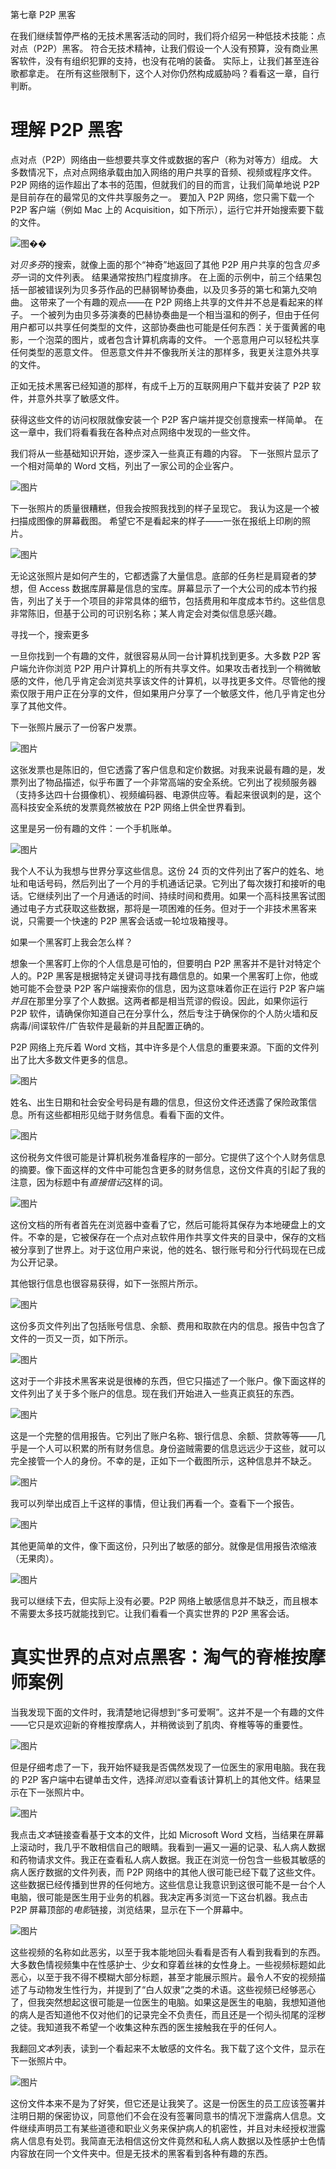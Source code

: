 第七章 P2P 黑客

在我们继续暂停严格的无技术黑客活动的同时，我们将介绍另一种低技术技能：点对点（P2P）黑客。 符合无技术精神，让我们假设一个人没有预算，没有商业黑客软件，没有有组织犯罪的支持，也没有花哨的装备。 实际上，让我们甚至连谷歌都拿走。 在所有这些限制下，这个人对你仍然构成威胁吗？看看这一章，自行判断。

# 理解 P2P 黑客

点对点（P2P）网络由一些想要共享文件或数据的客户（称为对等方）组成。 大多数情况下，点对点网络承载由加入网络的用户共享的音频、视频或程序文件。 P2P 网络的运作超出了本书的范围，但就我们的目的而言，让我们简单地说 P2P 是目前存在的最常见的文件共享服务之一。 要加入 P2P 网络，您只需下载一个 P2P 客户端（例如 Mac 上的 Acquisition，如下所示），运行它并开始搜索要下载的文件。

![图��](img/198-1.jpg)

对*贝多芬*的搜索，就像上面的那个“神奇”地返回了其他 P2P 用户共享的包含*贝多芬*一词的文件列表。 结果通常按热门程度排序。 在上面的示例中，前三个结果包括一部被错误列为贝多芬作品的巴赫钢琴协奏曲，以及贝多芬的第七和第九交响曲。 这带来了一个有趣的观点——在 P2P 网络上共享的文件并不总是看起来的样子。 一个被列为由贝多芬演奏的巴赫协奏曲是一个相当温和的例子，但由于任何用户都可以共享任何类型的文件，这部协奏曲也可能是任何东西：关于蛋黄酱的电影，一个泡菜的图片，或者包含计算机病毒的文件。 一个恶意用户可以轻松共享任何类型的恶意文件。 但恶意文件并不像我所关注的那样多，我更关注意外共享的文件。

正如无技术黑客已经知道的那样，有成千上万的互联网用户下载并安装了 P2P 软件，并意外共享了敏感文件。

获得这些文件的访问权限就像安装一个 P2P 客户端并提交创意搜索一样简单。 在这一章中，我们将看看我在各种点对点网络中发现的一些文件。

我们将从一些基础知识开始，逐步深入一些真正有趣的内容。 下一张照片显示了一个相对简单的 Word 文档，列出了一家公司的企业客户。

![图片](img/199-1.jpg)

下一张照片的质量很糟糕，但我会按照我找到的样子呈现它。 我认为这是一个被扫描成图像的屏幕截图。 希望它不是看起来的样子——一张在报纸上印刷的照片。

![图片](img/200-1.jpg)

无论这张照片是如何产生的，它都透露了大量信息。底部的任务栏是肩窥者的梦想，但 Access 数据库屏幕是信息的宝库。屏幕显示了一个大公司的成本节约报告，列出了关于一个项目的非常具体的细节，包括费用和年度成本节约。这些信息非常陈旧，但基于公司的可识别名称；某人肯定会对类似信息感兴趣。

寻找一个，搜索更多

一旦你找到一个有趣的文件，就很容易从同一台计算机找到更多。大多数 P2P 客户端允许你浏览 P2P 用户计算机上的所有共享文件。如果攻击者找到一个稍微敏感的文件，他几乎肯定会浏览共享该文件的计算机，以寻找更多文件。尽管他的搜索仅限于用户正在分享的文件，但如果用户分享了一个敏感文件，他几乎肯定也分享了其他文件。

下一张照片展示了一份客户发票。

![图片](img/201-1.jpg)

这张发票也是陈旧的，但它透露了客户信息和定价数据。对我来说最有趣的是，发票列出了物品描述，似乎布置了一个非常高端的安全系统。它列出了视频服务器（支持多达四十台摄像机）、视频编码器、电源供应等。看起来很讽刺的是，这个高科技安全系统的发票竟然被放在 P2P 网络上供全世界看到。

这里是另一份有趣的文件：一个手机账单。

![图片](img/201-2.jpg)

我个人不认为我想与世界分享这些信息。这份 24 页的文件列出了客户的姓名、地址和电话号码，然后列出了一个月的手机通话记录。它列出了每次拨打和接听的电话。它继续列出了一个月通话的时间、持续时间和费用。如果一个高科技黑客试图通过电子方式获取这些数据，那将是一项困难的任务。但对于一个非技术黑客来说，只需要一个快速的 P2P 黑客会话或一轮垃圾箱搜寻。

如果一个黑客盯上我会怎么样？

想象一个黑客盯上你的个人信息是可怕的，但要明白 P2P 黑客并不是针对特定个人的。P2P 黑客是根据特定关键词寻找有趣信息的。如果一个黑客盯上你，他或她可能不会登录 P2P 客户端搜索你的信息，因为这意味着你正在运行 P2P 客户端*并且*在那里分享了个人数据。这两者都是相当荒谬的假设。因此，如果你运行 P2P 软件，请确保你知道自己在分享什么，然后专注于确保你的个人防火墙和反病毒/间谍软件/广告软件是最新的并且配置正确的。

P2P 网络上充斥着 Word 文档，其中许多是个人信息的重要来源。下面的文件列出了比大多数文件更多的信息。

![图片](img/204-1.jpg)

姓名、出生日期和社会安全号码是有趣的信息，但这份文件还透露了保险政策信息。所有这些都相形见绌于财务信息。看看下面的文件。

![图片](img/205-1.jpg)

这份税务文件很可能是计算机税务准备程序的一部分。它提供了这个个人财务信息的摘要。像下面这样的文件中可能包含更多的财务信息，这份文件真的引起了我的注意，因为标题中有*直接借记*这样的词。

![图片](img/206-1.jpg)

这份文档的所有者首先在浏览器中查看了它，然后可能将其保存为本地硬盘上的文件。不幸的是，它被保存在一个点对点软件用作共享文件夹的目录中，保存的文档被分享到了世界上。对于这位用户来说，他的姓名、银行账号和分行代码现在已成为公开记录。

其他银行信息也很容易获得，如下一张照片所示。

![图片](img/207-1.jpg)

这份多页文件列出了包括账号信息、余额、费用和取款在内的信息。报告中包含了文件的一页又一页，如下所示。

![图片](img/208-1.jpg)

这对于一个非技术黑客来说是很棒的东西，但它只描述了一个账户。像下面这样的文件列出了关于多个账户的信息。现在我们开始进入一些真正疯狂的东西。

![图片](img/209-1.jpg)

这是一个完整的信用报告。它列出了账户名称、银行信息、余额、贷款等等——几乎是一个人可以积累的所有财务信息。身份盗贼需要的信息远远少于这些，就可以完全接管一个人的身份。不幸的是，正如下一个截图所示，这种信息并不缺乏。

![图片](img/210-1.jpg)

我可以列举出成百上千这样的事情，但让我们再看一个。查看下一个报告。

![图片](img/211-1.jpg)

其他更简单的文件，像下面这份，只列出了敏感的部分。就像是信用报告浓缩液（无果肉）。

![图片](img/212-1.jpg)

我可以继续下去，但实际上没有必要。P2P 网络上敏感信息并不缺乏，而且根本不需要太多技巧就能找到它。让我们看看一个真实世界的 P2P 黑客会话。

# 真实世界的点对点黑客：淘气的脊椎按摩师案例

当我发现下面的文件时，我清楚地记得想到“多可爱啊”。这并不是一个有趣的文件——它只是欢迎新的脊椎按摩病人，并稍微谈到了肌肉、脊椎等等的重要性。

![图片](img/213-1.jpg)

但是仔细考虑了一下，我开始怀疑我是否偶然发现了一位医生的家用电脑。我在我的 P2P 客户端中右键单击文件，选择*浏览*以查看该计算机上的其他文件。结果显示在下一张照片中。

![图片](img/214-1.jpg)

我点击*文本*链接查看基于文本的文件，比如 Microsoft Word 文档，当结果在屏幕上滚动时，我几乎不敢相信自己的眼睛。我看到一遍又一遍的记录、私人病人数据和药物请求文件。我正在查看私人病人数据。我正在浏览一份包含一些极其敏感的病人医疗数据的文件列表，而 P2P 网络中的其他人很可能已经下载了这些文件。这些数据已经传播到世界的任何地方。这些信息让我意识到这很可能不是一台个人电脑，很可能是医生用于业务的机器。我决定再多浏览一下这台机器。我点击 P2P 屏幕顶部的*电影*链接，浏览结果，显示在下一个屏幕中。

![图片](img/215-1.jpg)

这些视频的名称如此恶劣，以至于我本能地回头看看是否有人看到我看到的东西。大多数色情视频集中在性感护士、少女和穿着丝袜的女性身上。一些视频标题如此恶心，以至于我不得不模糊大部分标题，甚至才能展示照片。最令人不安的视频描述了与动物发生性行为，并提到了“白人奴隶”之类的术语。这些视频已经够恶心了，但我突然想起这很可能是一位医生的电脑。如果这是医生的电脑，我想知道他的病人是否知道他不仅对他们的记录完全不负责任，而且还是一个彻头彻尾的淫秽之徒。我知道我不希望一个收集这种东西的医生接触我在乎的任何人。

我翻回*文本*列表，读到一个看起来不太敏感的文件名。我下载了这个文件，显示在下一张照片中。

![图片](img/216-1.jpg)

这份文件本来不是为了好笑，但它还是让我笑了。这是一份医生的员工应该签署并注明日期的保密协议，同意他们不会在没有签署同意书的情况下泄露病人信息。文件继续声明员工有某些道德和职业义务来保护病人的机密性，并且对未经授权泄露病人信息有处罚。我简直无法相信这份文件竟然和私人病人数据以及性感护士色情内容放在同一个文件夹中。但是无技术的黑客看到各种有趣的东西。

